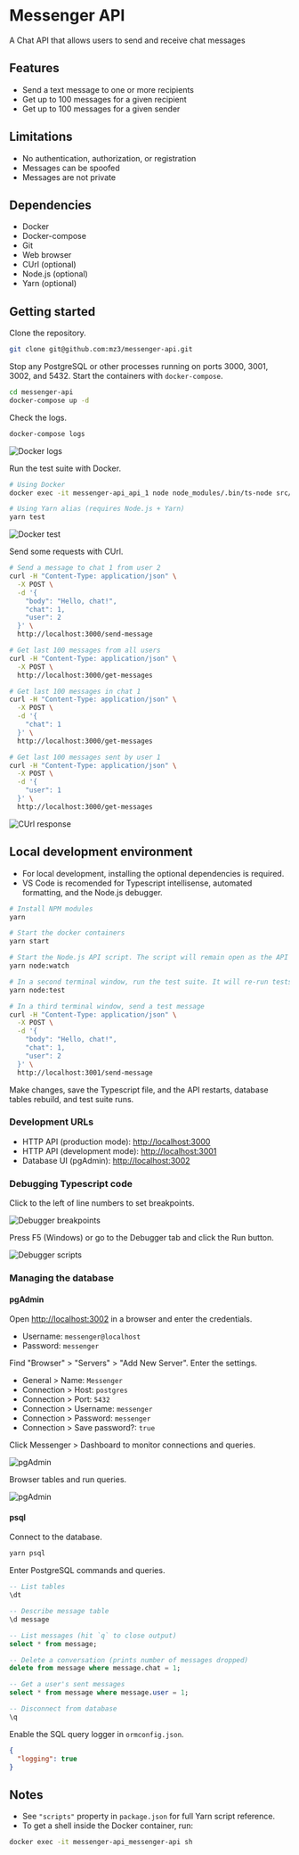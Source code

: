 # Messenger API

A Chat API that allows users to send and receive chat messages

## Features

- Send a text message to one or more recipients
- Get up to 100 messages for a given recipient
- Get up to 100 messages for a given sender

## Limitations

- No authentication, authorization, or registration
- Messages can be spoofed
- Messages are not private

## Dependencies

- Docker
- Docker-compose
- Git
- Web browser
- CUrl (optional)
- Node.js (optional)
- Yarn (optional)

## Getting started

Clone the repository.

```bash
git clone git@github.com:mz3/messenger-api.git
```

Stop any PostgreSQL or other processes running on ports 3000, 3001, 3002, and 5432. Start the containers with `docker-compose`.

```bash
cd messenger-api
docker-compose up -d
```

Check the logs.

```bash
docker-compose logs
```

![Docker logs](screenshots/logs.png)

Run the test suite with Docker.

```bash
# Using Docker
docker exec -it messenger-api_api_1 node node_modules/.bin/ts-node src/test.ts

# Using Yarn alias (requires Node.js + Yarn)
yarn test
```

![Docker test](screenshots/tests.png)

Send some requests with CUrl.

```bash
# Send a message to chat 1 from user 2
curl -H "Content-Type: application/json" \
  -X POST \
  -d '{
    "body": "Hello, chat!",
    "chat": 1,
    "user": 2
  }' \
  http://localhost:3000/send-message

# Get last 100 messages from all users
curl -H "Content-Type: application/json" \
  -X POST \
  http://localhost:3000/get-messages

# Get last 100 messages in chat 1
curl -H "Content-Type: application/json" \
  -X POST \
  -d '{
    "chat": 1
  }' \
  http://localhost:3000/get-messages

# Get last 100 messages sent by user 1
curl -H "Content-Type: application/json" \
  -X POST \
  -d '{
    "user": 1
  }' \
  http://localhost:3000/get-messages
```

![CUrl response](screenshots/curl.png)

## Local development environment

- For local development, installing the optional dependencies is required.
- VS Code is recomended for Typescript intellisense, automated formatting, and the Node.js debugger.

```bash
# Install NPM modules
yarn

# Start the docker containers
yarn start

# Start the Node.js API script. The script will remain open as the API listens on http://localhost:3001
yarn node:watch

# In a second terminal window, run the test suite. It will re-run tests on code changes and print results.
yarn node:test

# In a third terminal window, send a test message
curl -H "Content-Type: application/json" \
  -X POST \
  -d '{
    "body": "Hello, chat!",
    "chat": 1,
    "user": 2
  }' \
  http://localhost:3001/send-message
```

Make changes, save the Typescript file, and the API restarts, database tables rebuild, and test suite runs.

### Development URLs

- HTTP API (production mode): [http://localhost:3000](http://localhost:3000)
- HTTP API (development mode): [http://localhost:3001](http://localhost:3001)
- Database UI (pgAdmin): [http://localhost:3002](http://localhost:3002)

### Debugging Typescript code

Click to the left of line numbers to set breakpoints.

![Debugger breakpoints](screenshots/breakpoints.png)

Press F5 (Windows) or go to the Debugger tab and click the Run button.

![Debugger scripts](screenshots/debugger.png)

### Managing the database

#### pgAdmin

Open [http://localhost:3002](http://localhost:3002) in a browser and enter the credentials.

- Username: `messenger@localhost`
- Password: `messenger`

Find "Browser" > "Servers" > "Add New Server". Enter the settings.

- General > Name: `Messenger`
- Connection > Host: `postgres`
- Connection > Port: `5432`
- Connection > Username: `messenger`
- Connection > Password: `messenger`
- Connection > Save password?: `true`

Click Messenger > Dashboard to monitor connections and queries.

![pgAdmin](screenshots/pgadmin.png)

Browser tables and run queries.

![pgAdmin](screenshots/pgadmin2.png)

#### psql

Connect to the database.

```bash
yarn psql
```

Enter PostgreSQL commands and queries.

```SQL
-- List tables
\dt

-- Describe message table
\d message

-- List messages (hit `q` to close output)
select * from message;

-- Delete a conversation (prints number of messages dropped)
delete from message where message.chat = 1;

-- Get a user's sent messages
select * from message where message.user = 1;

-- Disconnect from database
\q
```

Enable the SQL query logger in `ormconfig.json`.

```json
{
  "logging": true
}
```

## Notes

- See `"scripts"` property in `package.json` for full Yarn script reference.
- To get a shell inside the Docker container, run:

```bash
docker exec -it messenger-api_messenger-api sh
```
